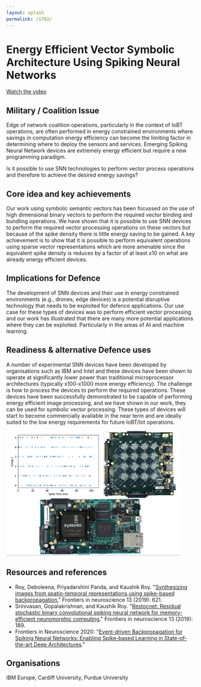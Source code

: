 ```yaml
---
layout: splash
permalink: /1f02/
---
```


# Energy Efficient Vector Symbolic Architecture Using Spiking Neural Networks
[Watch the video](https://ibm.box.com/v/Showcase-1f02-video)

## Military / Coalition Issue
Edge of network coalition operations, particularly in the context of IoBT operations, are often performed in energy
constrained environments where savings in computation energy efficiency can become the limiting factor in determining
where to deploy the sensors and services. Emerging Spiking Neural Network devices are extremely energy efficient but
require a new programming paradigm.

Is it possible to use SNN technologies to perform vector process operations and therefore to achieve the desired
energy savings?

## Core idea and key achievements
Our work using symbolic semantic vectors has been focussed on the use of high dimensional binary vectors to perform
the required vector binding and bundling operations. We have shown that it is possible to use SNN devices to perform
the required vector processing operations on these vectors but because of the spike density there is little energy
saving to be gained. A key achievement is to show that it is possible to perform equivalent operations using sparse
vector representations which are more amenable since the equivalent spike density is reduces by a factor of at least
x10 on what are already energy efficient devices.

## Implications for Defence
The development of SNN devices and their use in energy constrained environments (e.g., drones, edge devices) is a
potential disruptive technology that needs to be exploited for defence applications. Our use case for these types of
devices was to perform efficient vector processing and our work has illustrated that there are many more potential
applications where they can be exploited. Particularly in the areas of AI and machine learning.

## Readiness & alternative Defence uses
A number of experimental SNN devices have been developed by organisations such as IBM and Intel and these devices have
been shown to operate at significantly lower power than traditional microprocessor architectures (typically x100-x1000
more energy efficiency). The challenge is how to process the devices to perform the required operations. These
devices have been successfully demonstrated to be capable of performing energy efficient image processing, and we have
shown in our work, they can be used for symbolic vector processing. These types of devices will start to become
commercially available in the near term and are ideally suited to the low energy requirements for future IoBT/Iot
operations. 

![image info](/dais/achievements/images/1f02-fig1.png)

## Resources and references
* Roy, Deboleena, Priyadarshini Panda, and Kaushik Roy.
  "[Synthesizing images from spatio-temporal representations using spike-based backpropagation.](/doc-4077/)"
  Frontiers in neuroscience 13 (2019): 621.
* Srinivasan, Gopalakrishnan, and Kaushik Roy.
  "[Restocnet: Residual stochastic binary convolutional spiking neural network for memory-efficient neuromorphic computing.](/doc-3594/)"
  Frontiers in neuroscience 13 (2019): 189.
* Frontiers in Neuroscience 2020:
  "[Event-driven Backpropagation for Spiking Neural Networks: Enabling Spike-based Learning in State-of-the-art Deep Architectures](/doc-7013/)."

## Organisations
IBM Europe, Cardiff University, Purdue University

